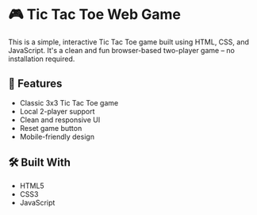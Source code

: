 # 🎮 Tic Tac Toe Web Game

This is a simple, interactive Tic Tac Toe game built using HTML, CSS, and JavaScript. It's a clean and fun browser-based two-player game – no installation required.

## 🌟 Features
- Classic 3x3 Tic Tac Toe game
- Local 2-player support
- Clean and responsive UI
- Reset game button
- Mobile-friendly design

## 🛠️ Built With
- HTML5
- CSS3
- JavaScript
